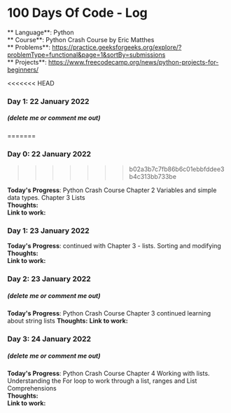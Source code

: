 # 100 Days Of Code - Log

** Language**: Python  
** Course**: Python Crash Course by Eric Matthes  
** Problems**: https://practice.geeksforgeeks.org/explore/?problemType=functional&page=1&sortBy=submissions  
** Projects**: https://www.freecodecamp.org/news/python-projects-for-beginners/  


<<<<<<< HEAD
### Day 1: 22 January 2022
##### (delete me or comment me out)
=======
### Day 0: 22 January 2022
>>>>>>> b02a3b7c7fb86b6c01ebbfddee3b4c313bb733be

**Today's Progress**: Python Crash Course Chapter 2 Variables and simple data types. Chapter 3 Lists  
**Thoughts:**  
**Link to work:**  
  
    
### Day 1: 23 January 2022

**Today's Progress**: continued with Chapter 3 - lists. Sorting and modifying  
**Thoughts:**  
**Link to work:**


### Day 2: 23 January 2022
##### (delete me or comment me out)

**Today's Progress**: Python Crash Course Chapter 3 continued learning about string lists
**Thoughts:** 
**Link to work:** 

### Day 3: 24 January 2022
##### (delete me or comment me out)

**Today's Progress**: Python Crash Course Chapter 4 Working with lists. Understanding the For loop to work through a list, ranges and List Comprehensions  
**Thoughts:**  
**Link to work:**  